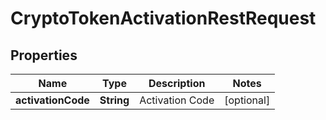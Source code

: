 

# CryptoTokenActivationRestRequest


## Properties

| Name | Type | Description | Notes |
|------------ | ------------- | ------------- | -------------|
|**activationCode** | **String** | Activation Code |  [optional] |



